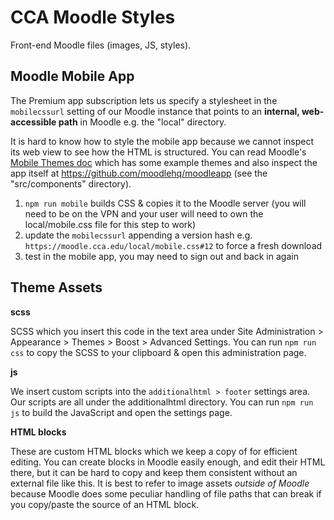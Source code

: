 # CCA Moodle Styles

Front-end Moodle files (images, JS, styles).

## Moodle Mobile App

The Premium app subscription lets us specify a stylesheet in the `mobilecssurl` setting of our Moodle instance that points to an **internal, web-accessible path** in Moodle e.g. the "local" directory.

It is hard to know how to style the mobile app because we cannot inspect its web view to see how the HTML is structured. You can read Moodle's [Mobile Themes doc](https://docs.moodle.org/dev/Moodle_Mobile_Themes) which has some example themes and also inspect the app itself at https://github.com/moodlehq/moodleapp (see the "src/components" directory).

1. `npm run mobile` builds CSS & copies it to the Moodle server (you will need to be on the VPN and your user will need to own the local/mobile.css file for this step to work)
2. update the `mobilecssurl` appending a version hash e.g. `https://moodle.cca.edu/local/mobile.css#12` to force a fresh download
3. test in the mobile app, you may need to sign out and back in again

## Theme Assets

**scss**

SCSS which you insert this code in the text area under Site Administration > Appearance > Themes > Boost > Advanced Settings. You can run `npm run css` to copy the SCSS to your clipboard & open this administration page.

**js**

We insert custom scripts into the `additionalhtml > footer` settings area. Our scripts are all under the additionalhtml directory. You can run `npm run js` to build the JavaScript and open the settings page.

**HTML blocks**

These are custom HTML blocks which we keep a copy of for efficient editing. You can create blocks in Moodle easily enough, and edit their HTML there, but it can be hard to copy and keep them consistent without an external file like this. It is best to refer to image assets _outside of Moodle_ because Moodle does some peculiar handling of file paths that can break if you copy/paste the source of an HTML block.
